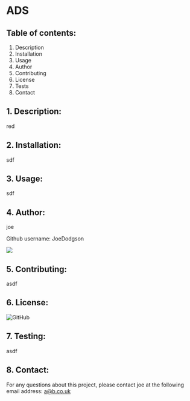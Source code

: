 # ADS

## Table of contents:
1. Description
2. Installation
3. Usage
4. Author
5. Contributing
6. License
7. Tests
8. Contact

## 1. Description:
red

## 2. Installation:
sdf

## 3. Usage:
sdf

## 4. Author:
joe

Github username: JoeDodgson

<img src="https://github.com/JoeDodgson.png">

## 5. Contributing:
asdf

## 6. License:
![GitHub](https://img.shields.io/github/license/JoeDodgson/ADS-Query-Tool?logoColor=%23ff0000)

## 7. Testing:
asdf

## 8. Contact:
For any questions about this project, please contact joe at the following email address:
a@b.co.uk